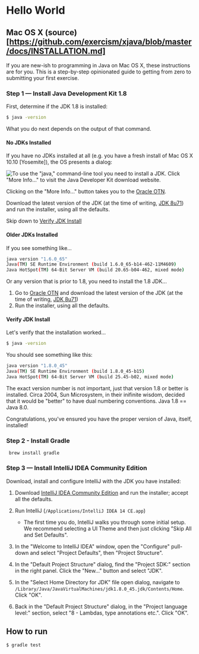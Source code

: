 # Hello World
## Mac OS X (source)[https://github.com/exercism/xjava/blob/master/docs/INSTALLATION.md]

If you are new-ish to programming in Java on Mac OS X, these instructions are for you.
This is a step-by-step opinionated guide to getting from zero to submitting your first exercise.

### Step 1 — Install Java Development Kit 1.8

First, determine if the JDK 1.8 is installed:

```bash
$ java -version
```

What you do next depends on the output of that command.

#### No JDKs Installed

If you have no JDKs installed at all (e.g. you have a fresh install of Mac OS X 10.10 [Yosemite]),
the OS presents a dialog:

![To use the "java," command-line tool you need to install a JDK.  Click "More Info..." to visit the Java Developer Kit download website.](http://x.exercism.io/v3/tracks/java/docs/img/mac-osx--install-java-dialog.png)

Clicking on the "More Info..." button takes you to the [Oracle OTN](http://www.oracle.com/technetwork/java/javase/downloads/index.html).

Download the latest version of the JDK (at the time of writing,
[JDK 8u71](http://www.oracle.com/technetwork/java/javase/downloads/jdk8-downloads-2133151.html))
and run the installer, using all the defaults.

Skip down to [Verify JDK Install](#verify-jdk-install)

#### Older JDKs Installed

If you see something like...

```bash
java version "1.6.0_65"
Java(TM) SE Runtime Environment (build 1.6.0_65-b14-462-11M4609)
Java HotSpot(TM) 64-Bit Server VM (build 20.65-b04-462, mixed mode)
```

Or any version that is prior to 1.8, you need to install the 1.8 JDK...

1. Go to [Oracle OTN](http://www.oracle.com/technetwork/java/javase/downloads/index.html)
and download the latest version of the JDK (at the time of writing,
[JDK 8u71](http://www.oracle.com/technetwork/java/javase/downloads/jdk8-downloads-2133151.html))
2. Run the installer, using all the defaults.

#### Verify JDK Install

Let's verify that the installation worked...

```bash
$ java -version
```

You should see something like this:

```bash
java version "1.8.0_45"
Java(TM) SE Runtime Environment (build 1.8.0_45-b15)
Java HotSpot(TM) 64-Bit Server VM (build 25.45-b02, mixed mode)
```

The exact version number is not important, just that version 1.8 or better is installed.
Circa 2004, Sun Microsystem, in their inifinite wisdom, decided that it would be "better" to
have dual numbering conventions.  Java 1.8 == Java 8.0.

Congratulations, you've ensured you have the proper version of Java, itself, installed!

### Step 2 - Install Gradle

``` brew install gradle```

### Step 3 — Install IntelliJ IDEA Community Edition

Download, install and configure IntelliJ with the JDK you have installed:

1. Download [IntelliJ IDEA Community Edition](https://www.jetbrains.com/idea/download/) and
run the installer; accept all the defaults.

2. Run IntelliJ (`/Applications/IntelliJ IDEA 14 CE.app`)
    * The first time you do, IntelliJ walks you through some initial setup.  We recommend
      selecting a UI Theme and then just clicking "Skip All and Set Defaults".

3. In the "Welcome to IntelliJ IDEA" window, open the "Configure" pull-down and select
   "Project Defaults", then "Project Structure".

6. In the "Default Project Structure" dialog, find the "Project SDK:" section in the right panel.
   Click the "New..." button and select "JDK".

5. In the "Select Home Directory for JDK" file open dialog, navigate to
   `/Library/Java/JavaVirtualMachines/jdk1.8.0_45.jdk/Contents/Home`. Click "OK".

6. Back in the "Default Project Structure" dialog, in the "Project language level:" section,
   select "8 - Lambdas, type annotations etc.".  Click "OK".


## How to run

```sh
$ gradle test
```
